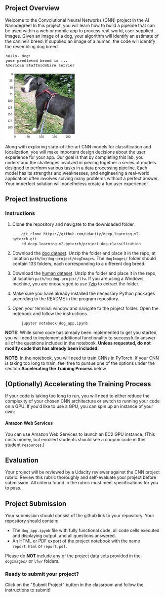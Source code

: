 [//]: # (Image References)

[image1]: ./images/sample_dog_output.png "Sample Output"
[image2]: ./images/vgg16_model.png "VGG-16 Model Layers"
[image3]: ./images/vgg16_model_draw.png "VGG16 Model Figure"


## Project Overview

Welcome to the Convolutional Neural Networks (CNN) project in the AI Nanodegree! In this project, you will learn how to build a pipeline that can be used within a web or mobile app to process real-world, user-supplied images.  Given an image of a dog, your algorithm will identify an estimate of the canine’s breed.  If supplied an image of a human, the code will identify the resembling dog breed.  

![Sample Output][image1]

Along with exploring state-of-the-art CNN models for classification and localization, you will make important design decisions about the user experience for your app.  Our goal is that by completing this lab, you understand the challenges involved in piecing together a series of models designed to perform various tasks in a data processing pipeline.  Each model has its strengths and weaknesses, and engineering a real-world application often involves solving many problems without a perfect answer.  Your imperfect solution will nonetheless create a fun user experience!


## Project Instructions

### Instructions

1. Clone the repository and navigate to the downloaded folder.
	
	```	
		git clone https://github.com/udacity/deep-learning-v2-pytorch.git
		cd deep-learning-v2-pytorch/project-dog-classification
	```
3. Download the [dog dataset](https://s3-us-west-1.amazonaws.com/udacity-aind/dog-project/dogImages.zip).  Unzip the folder and place it in the repo, at location `path/to/dog-project/dogImages`.  The `dogImages/` folder should contain 133 folders, each corresponding to a different dog breed.
4. Download the [human dataset](http://vis-www.cs.umass.edu/lfw/lfw.tgz).  Unzip the folder and place it in the repo, at location `path/to/dog-project/lfw`.  If you are using a Windows machine, you are encouraged to use [7zip](http://www.7-zip.org/) to extract the folder. 
5. Make sure you have already installed the necessary Python packages according to the README in the program repository.
6. Open your terminal window and navigate to the project folder. Open the notebook and follow the instructions.
	
	```
		jupyter notebook dog_app.ipynb
	```

__NOTE:__ While some code has already been implemented to get you started, you will need to implement additional functionality to successfully answer all of the questions included in the notebook. __Unless requested, do not modify code that has already been included.__

__NOTE:__ In the notebook, you will need to train CNNs in PyTorch.  If your CNN is taking too long to train, feel free to pursue one of the options under the section __Accelerating the Training Process__ below.



## (Optionally) Accelerating the Training Process 

If your code is taking too long to run, you will need to either reduce the complexity of your chosen CNN architecture or switch to running your code on a GPU.  If you'd like to use a GPU, you can spin up an instance of your own:

#### Amazon Web Services

You can use Amazon Web Services to launch an EC2 GPU instance. (This costs money, but enrolled students should see a coupon code in their student `resources`.)

## Evaluation

Your project will be reviewed by a Udacity reviewer against the CNN project rubric.  Review this rubric thoroughly and self-evaluate your project before submission.  All criteria found in the rubric must meet specifications for you to pass.


## Project Submission

Your submission should consist of the github link to your repository.  Your repository should contain:
- The `dog_app.ipynb` file with fully functional code, all code cells executed and displaying output, and all questions answered.
- An HTML or PDF export of the project notebook with the name `report.html` or `report.pdf`.

Please do __NOT__ include any of the project data sets provided in the `dogImages/` or `lfw/` folders.

### Ready to submit your project?

Click on the "Submit Project" button in the classroom and follow the instructions to submit!
